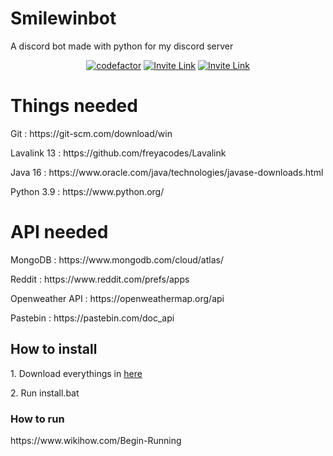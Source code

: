 # Smilewinbot
A discord bot made with python for my discord server
<p align="center">
  <a href=""><img alt="codefactor" src="https://www.codefactor.io/repository/github/reactxsw/smilewinbot/badge"></a>
  <a href="https://discord.gg/R8RYXyB4Cg"><img alt="Invite Link" src="https://discordapp.com/api/guilds/394451338140057610/widget.png?style=shield"></a>
  <a href="sizematterthatswhatshesaidlmao"><img alt="Invite Link" src="https://img.shields.io/github/languages/code-size/reactxsw/Smilewinbot"></a>
</p>
<div id="need"></div>
<h1>Things needed</h1>
<p>Git : https://git-scm.com/download/win</p>
<p>Lavalink 13 : https://github.com/freyacodes/Lavalink</p>
<p>Java 16 : https://www.oracle.com/java/technologies/javase-downloads.html</p>
<p>Python 3.9 : https://www.python.org/</p>
<h1>API needed</h1>
<p>MongoDB : https://www.mongodb.com/cloud/atlas/</p>
<p>Reddit : https://www.reddit.com/prefs/apps</p>
<p>Openweather API : https://openweathermap.org/api</p>
<p>Pastebin : https://pastebin.com/doc_api</p>
<h2>How to install</h2>
<p>1. Download everythings in <a href="#need">here</a></p>
<p>2. Run install.bat</p>
<h3> How to run</h3>
https://www.wikihow.com/Begin-Running


